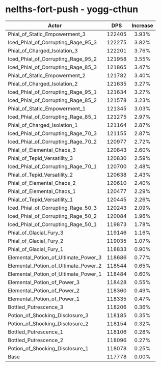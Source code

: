# nelths-fort-push - yogg-cthun
| Actor | DPS | Increase |
|---|:---:|:---:|
|Phial_of_Static_Empowerment_3|122405|3.93%|
|Iced_Phial_of_Corrupting_Rage_95_3|122275|3.82%|
|Phial_of_Charged_Isolation_3|122201|3.76%|
|Iced_Phial_of_Corrupting_Rage_95_2|121958|3.55%|
|Iced_Phial_of_Corrupting_Rage_85_3|121865|3.47%|
|Phial_of_Static_Empowerment_2|121782|3.40%|
|Phial_of_Charged_Isolation_2|121635|3.27%|
|Iced_Phial_of_Corrupting_Rage_95_1|121634|3.27%|
|Iced_Phial_of_Corrupting_Rage_85_2|121578|3.23%|
|Phial_of_Static_Empowerment_1|121345|3.03%|
|Iced_Phial_of_Corrupting_Rage_85_1|121275|2.97%|
|Phial_of_Charged_Isolation_1|121164|2.87%|
|Iced_Phial_of_Corrupting_Rage_70_3|121155|2.87%|
|Iced_Phial_of_Corrupting_Rage_70_2|120977|2.72%|
|Phial_of_Elemental_Chaos_3|120843|2.60%|
|Phial_of_Tepid_Versatility_3|120830|2.59%|
|Iced_Phial_of_Corrupting_Rage_70_1|120700|2.48%|
|Phial_of_Tepid_Versatility_2|120638|2.43%|
|Phial_of_Elemental_Chaos_2|120610|2.40%|
|Phial_of_Elemental_Chaos_1|120477|2.29%|
|Phial_of_Tepid_Versatility_1|120445|2.26%|
|Iced_Phial_of_Corrupting_Rage_50_3|120243|2.09%|
|Iced_Phial_of_Corrupting_Rage_50_2|120084|1.96%|
|Iced_Phial_of_Corrupting_Rage_50_1|119873|1.78%|
|Phial_of_Glacial_Fury_3|119146|1.16%|
|Phial_of_Glacial_Fury_2|119035|1.07%|
|Phial_of_Glacial_Fury_1|118833|0.90%|
|Elemental_Potion_of_Ultimate_Power_3|118686|0.77%|
|Elemental_Potion_of_Ultimate_Power_2|118544|0.65%|
|Elemental_Potion_of_Ultimate_Power_1|118484|0.60%|
|Elemental_Potion_of_Power_3|118428|0.55%|
|Elemental_Potion_of_Power_2|118360|0.49%|
|Elemental_Potion_of_Power_1|118335|0.47%|
|Bottled_Putrescence_3|118206|0.36%|
|Potion_of_Shocking_Disclosure_3|118185|0.35%|
|Potion_of_Shocking_Disclosure_2|118154|0.32%|
|Bottled_Putrescence_1|118106|0.28%|
|Bottled_Putrescence_2|118096|0.27%|
|Potion_of_Shocking_Disclosure_1|118078|0.25%|
|Base|117778|0.00%|
